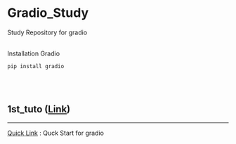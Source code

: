 # __Gradio_Study__
Study Repository for gradio
</br></br>

Installation Gradio
```cmd 
pip install gradio
```
</br></br>


## __1st_tuto__ ([Link](./1st_tuto))
---

[Quick Link](https://gradio.app/quickstart/) : Quck Start for gradio 